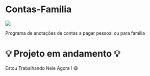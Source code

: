 # Contas-Familia
<p align="left">
<img src="http://img.shields.io/static/v1?label=STATUS&message=EM%20DESENVOLVIMENTO&color=GREEN&style=for-the-badge"/>
</p>
<p> Programa de anotações de contas a pagar pessoal ou para familia </p>

# 💡 Projeto em andamento 💡
<p>Estou Trabalhando Nele Agora ! 😃 </p> 
 
